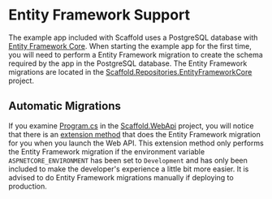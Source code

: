 # Entity Framework Support #

The example app included with Scaffold uses a PostgreSQL database with [Entity Framework Core](https://docs.microsoft.com/ef). When starting the example app for the first time, you will need to perform a Entity Framework migration to create the schema required by the app in the PostgreSQL database. The Entity Framework migrations are located in the [Scaffold.Repositories.EntityFrameworkCore](../Sources/Adapters/Scaffold.Repositories.EntityFrameworkCore) project.

## Automatic Migrations ##

If you examine [Program.cs](../Sources/Scaffold.WebApi/Program.cs) in the [Scaffold.WebApi](../Sources/Scaffold.WebApi) project, you will notice that there is an [extension method](../Sources/Scaffold.WebApi/Extensions/WebHostExtension.cs) that does the Entity Framework migration for you when you launch the Web API. This extension method only performs the Entity Framework migration if the environment variable `ASPNETCORE_ENVIRONMENT` has been set to `Development` and has only been included to make the developer's experience a little bit more easier. It is advised to do Entity Framework migrations manually if deploying to production.
